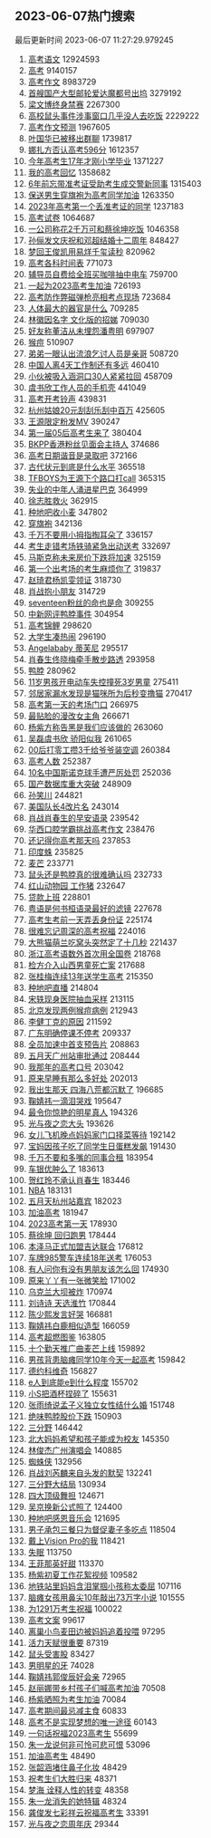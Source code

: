 ## 2023-06-07热门搜索 
最后更新时间 2023-06-07 11:27:29.979245 
1. [高考语文](https://s.weibo.com/weibo?q=%E9%AB%98%E8%80%83%E8%AF%AD%E6%96%87&t=31&band_rank=2&Refer=top) 12924593
1. [高考](https://s.weibo.com/weibo?q=%E9%AB%98%E8%80%83&t=31&band_rank=1&Refer=top) 9140157
1. [高考作文](https://s.weibo.com/weibo?q=%E9%AB%98%E8%80%83%E4%BD%9C%E6%96%87&t=31&band_rank=2&Refer=top) 8983729
1. [首艘国产大型邮轮爱达魔都号出坞](https://s.weibo.com/weibo?q=%23%E9%A6%96%E8%89%98%E5%9B%BD%E4%BA%A7%E5%A4%A7%E5%9E%8B%E9%82%AE%E8%BD%AE%E7%88%B1%E8%BE%BE%E9%AD%94%E9%83%BD%E5%8F%B7%E5%87%BA%E5%9D%9E%23&t=31&band_rank=3&Refer=top) 3279192
1. [梁文博终身禁赛](https://s.weibo.com/weibo?q=%23%E6%A2%81%E6%96%87%E5%8D%9A%E7%BB%88%E8%BA%AB%E7%A6%81%E8%B5%9B%23&t=31&band_rank=2&Refer=top) 2267300
1. [高校鼠头事件涉事窗口几乎没人去吃饭](https://s.weibo.com/weibo?q=%23%E9%AB%98%E6%A0%A1%E9%BC%A0%E5%A4%B4%E4%BA%8B%E4%BB%B6%E6%B6%89%E4%BA%8B%E7%AA%97%E5%8F%A3%E5%87%A0%E4%B9%8E%E6%B2%A1%E4%BA%BA%E5%8E%BB%E5%90%83%E9%A5%AD%23&t=31&band_rank=27&Refer=top) 2229222
1. [高考作文预测](https://s.weibo.com/weibo?q=%E9%AB%98%E8%80%83%E4%BD%9C%E6%96%87%E9%A2%84%E6%B5%8B&t=31&band_rank=48&Refer=top) 1967605
1. [叶国华已被移出群聊](https://s.weibo.com/weibo?q=%23%E5%8F%B6%E5%9B%BD%E5%8D%8E%E5%B7%B2%E8%A2%AB%E7%A7%BB%E5%87%BA%E7%BE%A4%E8%81%8A%23&t=31&band_rank=1&Refer=top) 1739817
1. [娜扎方否认高考596分](https://s.weibo.com/weibo?q=%23%E5%A8%9C%E6%89%8E%E6%96%B9%E5%90%A6%E8%AE%A4%E9%AB%98%E8%80%83596%E5%88%86%23&t=31&band_rank=45&Refer=top) 1612357
1. [今年高考生17年才刚小学毕业](https://s.weibo.com/weibo?q=%E4%BB%8A%E5%B9%B4%E9%AB%98%E8%80%83%E7%94%9F17%E5%B9%B4%E6%89%8D%E5%88%9A%E5%B0%8F%E5%AD%A6%E6%AF%95%E4%B8%9A&t=31&band_rank=32&Refer=top) 1371227
1. [我的高考回忆](https://s.weibo.com/weibo?q=%23%E6%88%91%E7%9A%84%E9%AB%98%E8%80%83%E5%9B%9E%E5%BF%86%23&t=31&band_rank=3&Refer=top) 1358682
1. [6年前忘带准考证受助考生成交警新同事](https://s.weibo.com/weibo?q=%236%E5%B9%B4%E5%89%8D%E5%BF%98%E5%B8%A6%E5%87%86%E8%80%83%E8%AF%81%E5%8F%97%E5%8A%A9%E8%80%83%E7%94%9F%E6%88%90%E4%BA%A4%E8%AD%A6%E6%96%B0%E5%90%8C%E4%BA%8B%23&t=31&band_rank=39&Refer=top) 1315403
1. [保送男生穿旗袍为高考同学加油](https://s.weibo.com/weibo?q=%23%E4%BF%9D%E9%80%81%E7%94%B7%E7%94%9F%E7%A9%BF%E6%97%97%E8%A2%8D%E4%B8%BA%E9%AB%98%E8%80%83%E5%90%8C%E5%AD%A6%E5%8A%A0%E6%B2%B9%23&t=31&band_rank=7&Refer=top) 1263350
1. [2023年高考第一个丢准考证的同学](https://s.weibo.com/weibo?q=%232023%E5%B9%B4%E9%AB%98%E8%80%83%E7%AC%AC%E4%B8%80%E4%B8%AA%E4%B8%A2%E5%87%86%E8%80%83%E8%AF%81%E7%9A%84%E5%90%8C%E5%AD%A6%23&t=31&band_rank=15&Refer=top) 1237183
1. [高考试卷](https://s.weibo.com/weibo?q=%E9%AB%98%E8%80%83%E8%AF%95%E5%8D%B7&t=31&band_rank=9&Refer=top) 1064687
1. [一公司称花2千万可和蔡徐坤吃饭](https://s.weibo.com/weibo?q=%23%E4%B8%80%E5%85%AC%E5%8F%B8%E7%A7%B0%E8%8A%B12%E5%8D%83%E4%B8%87%E5%8F%AF%E5%92%8C%E8%94%A1%E5%BE%90%E5%9D%A4%E5%90%83%E9%A5%AD%23&t=31&band_rank=8&Refer=top) 1046358
1. [孙俪发文庆祝和邓超结婚十二周年](https://s.weibo.com/weibo?q=%23%E5%AD%99%E4%BF%AA%E5%8F%91%E6%96%87%E5%BA%86%E7%A5%9D%E5%92%8C%E9%82%93%E8%B6%85%E7%BB%93%E5%A9%9A%E5%8D%81%E4%BA%8C%E5%91%A8%E5%B9%B4%23&t=31&band_rank=11&Refer=top) 848427
1. [梦回王俊凯用易烊千玺读秒](https://s.weibo.com/weibo?q=%23%E6%A2%A6%E5%9B%9E%E7%8E%8B%E4%BF%8A%E5%87%AF%E7%94%A8%E6%98%93%E7%83%8A%E5%8D%83%E7%8E%BA%E8%AF%BB%E7%A7%92%23&t=31&band_rank=2&Refer=top) 820962
1. [高考各科时间表](https://s.weibo.com/weibo?q=%E9%AB%98%E8%80%83%E5%90%84%E7%A7%91%E6%97%B6%E9%97%B4%E8%A1%A8&t=31&band_rank=9&Refer=top) 771073
1. [辅导员自费给全班买咖啡抽中电车](https://s.weibo.com/weibo?q=%23%E8%BE%85%E5%AF%BC%E5%91%98%E8%87%AA%E8%B4%B9%E7%BB%99%E5%85%A8%E7%8F%AD%E4%B9%B0%E5%92%96%E5%95%A1%E6%8A%BD%E4%B8%AD%E7%94%B5%E8%BD%A6%23&t=31&band_rank=20&Refer=top) 759700
1. [一起为2023高考生加油](https://s.weibo.com/weibo?q=%23%E4%B8%80%E8%B5%B7%E4%B8%BA2023%E9%AB%98%E8%80%83%E7%94%9F%E5%8A%A0%E6%B2%B9%23&t=31&band_rank=3&Refer=top) 726193
1. [高考防作弊磁弹枪亮相考点现场](https://s.weibo.com/weibo?q=%23%E9%AB%98%E8%80%83%E9%98%B2%E4%BD%9C%E5%BC%8A%E7%A3%81%E5%BC%B9%E6%9E%AA%E4%BA%AE%E7%9B%B8%E8%80%83%E7%82%B9%E7%8E%B0%E5%9C%BA%23&t=31&band_rank=14&Refer=top) 723684
1. [人体最大的器官是什么](https://s.weibo.com/weibo?q=%23%E4%BA%BA%E4%BD%93%E6%9C%80%E5%A4%A7%E7%9A%84%E5%99%A8%E5%AE%98%E6%98%AF%E4%BB%80%E4%B9%88%23&t=31&band_rank=4&Refer=top) 709285
1. [林徽因名字 文化版的招娣](https://s.weibo.com/weibo?q=%E6%9E%97%E5%BE%BD%E5%9B%A0%E5%90%8D%E5%AD%97%20%E6%96%87%E5%8C%96%E7%89%88%E7%9A%84%E6%8B%9B%E5%A8%A3&t=31&band_rank=11&Refer=top) 709030
1. [好友称董洁从未埋怨潘粤明](https://s.weibo.com/weibo?q=%23%E5%A5%BD%E5%8F%8B%E7%A7%B0%E8%91%A3%E6%B4%81%E4%BB%8E%E6%9C%AA%E5%9F%8B%E6%80%A8%E6%BD%98%E7%B2%A4%E6%98%8E%23&t=31&band_rank=12&Refer=top) 697907
1. [猴痘](https://s.weibo.com/weibo?q=%E7%8C%B4%E7%97%98&t=31&band_rank=6&Refer=top) 510907
1. [弟弟一眼认出流浪乞讨人员是亲哥](https://s.weibo.com/weibo?q=%23%E5%BC%9F%E5%BC%9F%E4%B8%80%E7%9C%BC%E8%AE%A4%E5%87%BA%E6%B5%81%E6%B5%AA%E4%B9%9E%E8%AE%A8%E4%BA%BA%E5%91%98%E6%98%AF%E4%BA%B2%E5%93%A5%23&t=31&band_rank=5&Refer=top) 508720
1. [中国人离4天工作制还有多远](https://s.weibo.com/weibo?q=%23%E4%B8%AD%E5%9B%BD%E4%BA%BA%E7%A6%BB4%E5%A4%A9%E5%B7%A5%E4%BD%9C%E5%88%B6%E8%BF%98%E6%9C%89%E5%A4%9A%E8%BF%9C%23&t=31&band_rank=32&Refer=top) 460410
1. [小伙被吸入涵洞口30人紧紧拉回](https://s.weibo.com/weibo?q=%23%E5%B0%8F%E4%BC%99%E8%A2%AB%E5%90%B8%E5%85%A5%E6%B6%B5%E6%B4%9E%E5%8F%A330%E4%BA%BA%E7%B4%A7%E7%B4%A7%E6%8B%89%E5%9B%9E%23&t=31&band_rank=43&Refer=top) 458709
1. [虞书欣工作人员的手机壳](https://s.weibo.com/weibo?q=%23%E8%99%9E%E4%B9%A6%E6%AC%A3%E5%B7%A5%E4%BD%9C%E4%BA%BA%E5%91%98%E7%9A%84%E6%89%8B%E6%9C%BA%E5%A3%B3%23&t=31&band_rank=7&Refer=top) 441049
1. [高考开考铃声](https://s.weibo.com/weibo?q=%23%E9%AB%98%E8%80%83%E5%BC%80%E8%80%83%E9%93%83%E5%A3%B0%23&t=31&band_rank=36&Refer=top) 439831
1. [杭州姑娘20元刮刮乐刮中百万](https://s.weibo.com/weibo?q=%23%E6%9D%AD%E5%B7%9E%E5%A7%91%E5%A8%9820%E5%85%83%E5%88%AE%E5%88%AE%E4%B9%90%E5%88%AE%E4%B8%AD%E7%99%BE%E4%B8%87%23&t=31&band_rank=8&Refer=top) 425605
1. [王源限定粉发MV](https://s.weibo.com/weibo?q=%23%E7%8E%8B%E6%BA%90%E9%99%90%E5%AE%9A%E7%B2%89%E5%8F%91MV%23&t=31&band_rank=19&Refer=top) 390247
1. [第一届05后高考生来了](https://s.weibo.com/weibo?q=%23%E7%AC%AC%E4%B8%80%E5%B1%8A05%E5%90%8E%E9%AB%98%E8%80%83%E7%94%9F%E6%9D%A5%E4%BA%86%23&t=31&band_rank=17&Refer=top) 380404
1. [BKPP香港粉丝见面会主持人](https://s.weibo.com/weibo?q=%23BKPP%E9%A6%99%E6%B8%AF%E7%B2%89%E4%B8%9D%E8%A7%81%E9%9D%A2%E4%BC%9A%E4%B8%BB%E6%8C%81%E4%BA%BA%23&t=31&band_rank=45&Refer=top) 374686
1. [高考日期谐音是录取吧](https://s.weibo.com/weibo?q=%23%E9%AB%98%E8%80%83%E6%97%A5%E6%9C%9F%E8%B0%90%E9%9F%B3%E6%98%AF%E5%BD%95%E5%8F%96%E5%90%A7%23&t=31&band_rank=19&Refer=top) 372166
1. [古代状元到底是什么水平](https://s.weibo.com/weibo?q=%23%E5%8F%A4%E4%BB%A3%E7%8A%B6%E5%85%83%E5%88%B0%E5%BA%95%E6%98%AF%E4%BB%80%E4%B9%88%E6%B0%B4%E5%B9%B3%23&t=31&band_rank=23&Refer=top) 365518
1. [TFBOYS为王源下个路口打call](https://s.weibo.com/weibo?q=%23TFBOYS%E4%B8%BA%E7%8E%8B%E6%BA%90%E4%B8%8B%E4%B8%AA%E8%B7%AF%E5%8F%A3%E6%89%93call%23&t=31&band_rank=18&Refer=top) 365315
1. [失业的中年人涌进星巴克](https://s.weibo.com/weibo?q=%23%E5%A4%B1%E4%B8%9A%E7%9A%84%E4%B8%AD%E5%B9%B4%E4%BA%BA%E6%B6%8C%E8%BF%9B%E6%98%9F%E5%B7%B4%E5%85%8B%23&t=31&band_rank=33&Refer=top) 364999
1. [徐志胜救火](https://s.weibo.com/weibo?q=%E5%BE%90%E5%BF%97%E8%83%9C%E6%95%91%E7%81%AB&t=31&band_rank=22&Refer=top) 362915
1. [种地吧收小麦](https://s.weibo.com/weibo?q=%E7%A7%8D%E5%9C%B0%E5%90%A7%E6%94%B6%E5%B0%8F%E9%BA%A6&t=31&band_rank=19&Refer=top) 347802
1. [穿旗袍](https://s.weibo.com/weibo?q=%E7%A9%BF%E6%97%97%E8%A2%8D&t=31&band_rank=19&Refer=top) 342136
1. [千万不要用小拇指掏耳朵了](https://s.weibo.com/weibo?q=%23%E5%8D%83%E4%B8%87%E4%B8%8D%E8%A6%81%E7%94%A8%E5%B0%8F%E6%8B%87%E6%8C%87%E6%8E%8F%E8%80%B3%E6%9C%B5%E4%BA%86%23&t=31&band_rank=22&Refer=top) 336157
1. [考生走错考场铁骑紧急出动送考](https://s.weibo.com/weibo?q=%23%E8%80%83%E7%94%9F%E8%B5%B0%E9%94%99%E8%80%83%E5%9C%BA%E9%93%81%E9%AA%91%E7%B4%A7%E6%80%A5%E5%87%BA%E5%8A%A8%E9%80%81%E8%80%83%23&t=31&band_rank=20&Refer=top) 332697
1. [马斯克称未来房价下跌将加速](https://s.weibo.com/weibo?q=%23%E9%A9%AC%E6%96%AF%E5%85%8B%E7%A7%B0%E6%9C%AA%E6%9D%A5%E6%88%BF%E4%BB%B7%E4%B8%8B%E8%B7%8C%E5%B0%86%E5%8A%A0%E9%80%9F%23&t=31&band_rank=50&Refer=top) 325159
1. [第一个出考场的考生麻烦你了](https://s.weibo.com/weibo?q=%23%E7%AC%AC%E4%B8%80%E4%B8%AA%E5%87%BA%E8%80%83%E5%9C%BA%E7%9A%84%E8%80%83%E7%94%9F%E9%BA%BB%E7%83%A6%E4%BD%A0%E4%BA%86%23&t=31&band_rank=20&Refer=top) 319837
1. [赵琦君杨凯雯领证](https://s.weibo.com/weibo?q=%23%E8%B5%B5%E7%90%A6%E5%90%9B%E6%9D%A8%E5%87%AF%E9%9B%AF%E9%A2%86%E8%AF%81%23&t=31&band_rank=12&Refer=top) 318730
1. [肖战抱小朋友](https://s.weibo.com/weibo?q=%23%E8%82%96%E6%88%98%E6%8A%B1%E5%B0%8F%E6%9C%8B%E5%8F%8B%23&t=31&band_rank=33&Refer=top) 314729
1. [seventeen粉丝的命也是命](https://s.weibo.com/weibo?q=%23seventeen%E7%B2%89%E4%B8%9D%E7%9A%84%E5%91%BD%E4%B9%9F%E6%98%AF%E5%91%BD%23&t=31&band_rank=23&Refer=top) 309255
1. [中新网评鸭脖事件](https://s.weibo.com/weibo?q=%23%E4%B8%AD%E6%96%B0%E7%BD%91%E8%AF%84%E9%B8%AD%E8%84%96%E4%BA%8B%E4%BB%B6%23&t=31&band_rank=39&Refer=top) 304954
1. [高考锦鲤](https://s.weibo.com/weibo?q=%E9%AB%98%E8%80%83%E9%94%A6%E9%B2%A4&t=31&band_rank=27&Refer=top) 298620
1. [大学生凑热闹](https://s.weibo.com/weibo?q=%E5%A4%A7%E5%AD%A6%E7%94%9F%E5%87%91%E7%83%AD%E9%97%B9&t=31&band_rank=25&Refer=top) 296190
1. [Angelababy 蒂芙尼](https://s.weibo.com/weibo?q=Angelababy%20%E8%92%82%E8%8A%99%E5%B0%BC&t=31&band_rank=27&Refer=top) 295517
1. [肖春生佟晓梅牵手散步路透](https://s.weibo.com/weibo?q=%23%E8%82%96%E6%98%A5%E7%94%9F%E4%BD%9F%E6%99%93%E6%A2%85%E7%89%B5%E6%89%8B%E6%95%A3%E6%AD%A5%E8%B7%AF%E9%80%8F%23&t=31&band_rank=31&Refer=top) 293958
1. [鸭脖](https://s.weibo.com/weibo?q=%E9%B8%AD%E8%84%96&t=31&band_rank=28&Refer=top) 280962
1. [11岁男孩开电动车失控撞死3岁男童](https://s.weibo.com/weibo?q=%2311%E5%B2%81%E7%94%B7%E5%AD%A9%E5%BC%80%E7%94%B5%E5%8A%A8%E8%BD%A6%E5%A4%B1%E6%8E%A7%E6%92%9E%E6%AD%BB3%E5%B2%81%E7%94%B7%E7%AB%A5%23&t=31&band_rank=37&Refer=top) 275411
1. [邻居家漏水发现是猫咪所为后秒变撸猫](https://s.weibo.com/weibo?q=%23%E9%82%BB%E5%B1%85%E5%AE%B6%E6%BC%8F%E6%B0%B4%E5%8F%91%E7%8E%B0%E6%98%AF%E7%8C%AB%E5%92%AA%E6%89%80%E4%B8%BA%E5%90%8E%E7%A7%92%E5%8F%98%E6%92%B8%E7%8C%AB%23&t=31&band_rank=26&Refer=top) 270417
1. [高考第一天的考场门口](https://s.weibo.com/weibo?q=%23%E9%AB%98%E8%80%83%E7%AC%AC%E4%B8%80%E5%A4%A9%E7%9A%84%E8%80%83%E5%9C%BA%E9%97%A8%E5%8F%A3%23&t=31&band_rank=30&Refer=top) 266975
1. [最贴脸的漫改女主角](https://s.weibo.com/weibo?q=%23%E6%9C%80%E8%B4%B4%E8%84%B8%E7%9A%84%E6%BC%AB%E6%94%B9%E5%A5%B3%E4%B8%BB%E8%A7%92%23&t=31&band_rank=28&Refer=top) 266671
1. [杨紫方称告黑是我们应该做的](https://s.weibo.com/weibo?q=%23%E6%9D%A8%E7%B4%AB%E6%96%B9%E7%A7%B0%E5%91%8A%E9%BB%91%E6%98%AF%E6%88%91%E4%BB%AC%E5%BA%94%E8%AF%A5%E5%81%9A%E7%9A%84%23&t=31&band_rank=27&Refer=top) 263060
1. [吴磊虞书欣 骄阳似我](https://s.weibo.com/weibo?q=%E5%90%B4%E7%A3%8A%E8%99%9E%E4%B9%A6%E6%AC%A3%20%E9%AA%84%E9%98%B3%E4%BC%BC%E6%88%91&t=31&band_rank=9&Refer=top) 261065
1. [00后打零工攒3千给爷爷装空调](https://s.weibo.com/weibo?q=%2300%E5%90%8E%E6%89%93%E9%9B%B6%E5%B7%A5%E6%94%923%E5%8D%83%E7%BB%99%E7%88%B7%E7%88%B7%E8%A3%85%E7%A9%BA%E8%B0%83%23&t=31&band_rank=40&Refer=top) 260384
1. [高考人数](https://s.weibo.com/weibo?q=%E9%AB%98%E8%80%83%E4%BA%BA%E6%95%B0&t=31&band_rank=30&Refer=top) 252387
1. [10名中国斯诺克球手遭严厉处罚](https://s.weibo.com/weibo?q=%2310%E5%90%8D%E4%B8%AD%E5%9B%BD%E6%96%AF%E8%AF%BA%E5%85%8B%E7%90%83%E6%89%8B%E9%81%AD%E4%B8%A5%E5%8E%89%E5%A4%84%E7%BD%9A%23&t=31&band_rank=31&Refer=top) 252036
1. [国产数据库重大突破](https://s.weibo.com/weibo?q=%23%E5%9B%BD%E4%BA%A7%E6%95%B0%E6%8D%AE%E5%BA%93%E9%87%8D%E5%A4%A7%E7%AA%81%E7%A0%B4%23&t=31&band_rank=33&Refer=top) 248909
1. [孙笑川](https://s.weibo.com/weibo?q=%E5%AD%99%E7%AC%91%E5%B7%9D&t=31&band_rank=18&Refer=top) 244821
1. [美国队长4改片名](https://s.weibo.com/weibo?q=%23%E7%BE%8E%E5%9B%BD%E9%98%9F%E9%95%BF4%E6%94%B9%E7%89%87%E5%90%8D%23&t=31&band_rank=34&Refer=top) 243014
1. [肖战肖春生的早安语录](https://s.weibo.com/weibo?q=%23%E8%82%96%E6%88%98%E8%82%96%E6%98%A5%E7%94%9F%E7%9A%84%E6%97%A9%E5%AE%89%E8%AF%AD%E5%BD%95%23&t=31&band_rank=30&Refer=top) 239542
1. [华西口腔学霸挑战高考作文](https://s.weibo.com/weibo?q=%23%E5%8D%8E%E8%A5%BF%E5%8F%A3%E8%85%94%E5%AD%A6%E9%9C%B8%E6%8C%91%E6%88%98%E9%AB%98%E8%80%83%E4%BD%9C%E6%96%87%23&t=31&band_rank=32&Refer=top) 238476
1. [还记得你高考那天吗](https://s.weibo.com/weibo?q=%23%E8%BF%98%E8%AE%B0%E5%BE%97%E4%BD%A0%E9%AB%98%E8%80%83%E9%82%A3%E5%A4%A9%E5%90%97%23&t=31&band_rank=31&Refer=top) 237853
1. [印度蛛](https://s.weibo.com/weibo?q=%E5%8D%B0%E5%BA%A6%E8%9B%9B&t=31&band_rank=41&Refer=top) 235825
1. [麦芒](https://s.weibo.com/weibo?q=%E9%BA%A6%E8%8A%92&t=31&band_rank=36&Refer=top) 233771
1. [鼠头还是鸭脖真的很难确认吗](https://s.weibo.com/weibo?q=%23%E9%BC%A0%E5%A4%B4%E8%BF%98%E6%98%AF%E9%B8%AD%E8%84%96%E7%9C%9F%E7%9A%84%E5%BE%88%E9%9A%BE%E7%A1%AE%E8%AE%A4%E5%90%97%23&t=31&band_rank=49&Refer=top) 232733
1. [红山动物园 工作猪](https://s.weibo.com/weibo?q=%E7%BA%A2%E5%B1%B1%E5%8A%A8%E7%89%A9%E5%9B%AD%20%E5%B7%A5%E4%BD%9C%E7%8C%AA&t=31&band_rank=14&Refer=top) 232647
1. [贷款上班](https://s.weibo.com/weibo?q=%E8%B4%B7%E6%AC%BE%E4%B8%8A%E7%8F%AD&t=31&band_rank=32&Refer=top) 228801
1. [粤语是何书桓语录最好的滤镜](https://s.weibo.com/weibo?q=%23%E7%B2%A4%E8%AF%AD%E6%98%AF%E4%BD%95%E4%B9%A6%E6%A1%93%E8%AF%AD%E5%BD%95%E6%9C%80%E5%A5%BD%E7%9A%84%E6%BB%A4%E9%95%9C%23&t=31&band_rank=46&Refer=top) 227678
1. [高考生考前一天弄丢身份证](https://s.weibo.com/weibo?q=%23%E9%AB%98%E8%80%83%E7%94%9F%E8%80%83%E5%89%8D%E4%B8%80%E5%A4%A9%E5%BC%84%E4%B8%A2%E8%BA%AB%E4%BB%BD%E8%AF%81%23&t=31&band_rank=36&Refer=top) 225174
1. [很难忘记周深的高考祝福](https://s.weibo.com/weibo?q=%23%E5%BE%88%E9%9A%BE%E5%BF%98%E8%AE%B0%E5%91%A8%E6%B7%B1%E7%9A%84%E9%AB%98%E8%80%83%E7%A5%9D%E7%A6%8F%23&t=31&band_rank=39&Refer=top) 224016
1. [大熊猫萌兰吃窝头突然定了十几秒](https://s.weibo.com/weibo?q=%23%E5%A4%A7%E7%86%8A%E7%8C%AB%E8%90%8C%E5%85%B0%E5%90%83%E7%AA%9D%E5%A4%B4%E7%AA%81%E7%84%B6%E5%AE%9A%E4%BA%86%E5%8D%81%E5%87%A0%E7%A7%92%23&t=31&band_rank=48&Refer=top) 221437
1. [浙江高考语数外首次用全国卷](https://s.weibo.com/weibo?q=%23%E6%B5%99%E6%B1%9F%E9%AB%98%E8%80%83%E8%AF%AD%E6%95%B0%E5%A4%96%E9%A6%96%E6%AC%A1%E7%94%A8%E5%85%A8%E5%9B%BD%E5%8D%B7%23&t=31&band_rank=39&Refer=top) 218768
1. [检方介入山西男童死亡案](https://s.weibo.com/weibo?q=%23%E6%A3%80%E6%96%B9%E4%BB%8B%E5%85%A5%E5%B1%B1%E8%A5%BF%E7%94%B7%E7%AB%A5%E6%AD%BB%E4%BA%A1%E6%A1%88%23&t=31&band_rank=17&Refer=top) 217688
1. [张桂梅连续13年送学生高考](https://s.weibo.com/weibo?q=%23%E5%BC%A0%E6%A1%82%E6%A2%85%E8%BF%9E%E7%BB%AD13%E5%B9%B4%E9%80%81%E5%AD%A6%E7%94%9F%E9%AB%98%E8%80%83%23&t=31&band_rank=23&Refer=top) 215350
1. [种地吧直播](https://s.weibo.com/weibo?q=%E7%A7%8D%E5%9C%B0%E5%90%A7%E7%9B%B4%E6%92%AD&t=31&band_rank=10&Refer=top) 214804
1. [宋轶现身医院抽血采样](https://s.weibo.com/weibo?q=%23%E5%AE%8B%E8%BD%B6%E7%8E%B0%E8%BA%AB%E5%8C%BB%E9%99%A2%E6%8A%BD%E8%A1%80%E9%87%87%E6%A0%B7%23&t=31&band_rank=16&Refer=top) 213115
1. [北京发现两例猴痘病例](https://s.weibo.com/weibo?q=%23%E5%8C%97%E4%BA%AC%E5%8F%91%E7%8E%B0%E4%B8%A4%E4%BE%8B%E7%8C%B4%E7%97%98%E7%97%85%E4%BE%8B%23&t=31&band_rank=13&Refer=top) 212943
1. [李健丁克的原因](https://s.weibo.com/weibo?q=%E6%9D%8E%E5%81%A5%E4%B8%81%E5%85%8B%E7%9A%84%E5%8E%9F%E5%9B%A0&t=31&band_rank=15&Refer=top) 211592
1. [广东明确停课不停考](https://s.weibo.com/weibo?q=%23%E5%B9%BF%E4%B8%9C%E6%98%8E%E7%A1%AE%E5%81%9C%E8%AF%BE%E4%B8%8D%E5%81%9C%E8%80%83%23&t=31&band_rank=19&Refer=top) 209337
1. [全员加速中首支预告片](https://s.weibo.com/weibo?q=%23%E5%85%A8%E5%91%98%E5%8A%A0%E9%80%9F%E4%B8%AD%E9%A6%96%E6%94%AF%E9%A2%84%E5%91%8A%E7%89%87%23&t=31&band_rank=34&Refer=top) 208863
1. [五月天广州站审批通过](https://s.weibo.com/weibo?q=%E4%BA%94%E6%9C%88%E5%A4%A9%E5%B9%BF%E5%B7%9E%E7%AB%99%E5%AE%A1%E6%89%B9%E9%80%9A%E8%BF%87&t=31&band_rank=37&Refer=top) 208444
1. [我那年的高考口号](https://s.weibo.com/weibo?q=%23%E6%88%91%E9%82%A3%E5%B9%B4%E7%9A%84%E9%AB%98%E8%80%83%E5%8F%A3%E5%8F%B7%23&t=31&band_rank=31&Refer=top) 203042
1. [原来早睡有那么多好处](https://s.weibo.com/weibo?q=%23%E5%8E%9F%E6%9D%A5%E6%97%A9%E7%9D%A1%E6%9C%89%E9%82%A3%E4%B9%88%E5%A4%9A%E5%A5%BD%E5%A4%84%23&t=31&band_rank=35&Refer=top) 202013
1. [我出生那天 四海八荒都沉默了](https://s.weibo.com/weibo?q=%E6%88%91%E5%87%BA%E7%94%9F%E9%82%A3%E5%A4%A9%20%E5%9B%9B%E6%B5%B7%E5%85%AB%E8%8D%92%E9%83%BD%E6%B2%89%E9%BB%98%E4%BA%86&t=31&band_rank=21&Refer=top) 196685
1. [鞠婧祎一滴泪哭戏](https://s.weibo.com/weibo?q=%23%E9%9E%A0%E5%A9%A7%E7%A5%8E%E4%B8%80%E6%BB%B4%E6%B3%AA%E5%93%AD%E6%88%8F%23&t=31&band_rank=37&Refer=top) 195647
1. [最令你惊艳的明星真人](https://s.weibo.com/weibo?q=%E6%9C%80%E4%BB%A4%E4%BD%A0%E6%83%8A%E8%89%B3%E7%9A%84%E6%98%8E%E6%98%9F%E7%9C%9F%E4%BA%BA&t=31&band_rank=22&Refer=top) 194326
1. [光与夜之恋大头](https://s.weibo.com/weibo?q=%E5%85%89%E4%B8%8E%E5%A4%9C%E4%B9%8B%E6%81%8B%E5%A4%A7%E5%A4%B4&t=31&band_rank=23&Refer=top) 193626
1. [女儿飞机晚点妈妈家门口择菜等待](https://s.weibo.com/weibo?q=%23%E5%A5%B3%E5%84%BF%E9%A3%9E%E6%9C%BA%E6%99%9A%E7%82%B9%E5%A6%88%E5%A6%88%E5%AE%B6%E9%97%A8%E5%8F%A3%E6%8B%A9%E8%8F%9C%E7%AD%89%E5%BE%85%23&t=31&band_rank=40&Refer=top) 192142
1. [宝妈因孩子吃了同学生日蛋糕发飙](https://s.weibo.com/weibo?q=%23%E5%AE%9D%E5%A6%88%E5%9B%A0%E5%AD%A9%E5%AD%90%E5%90%83%E4%BA%86%E5%90%8C%E5%AD%A6%E7%94%9F%E6%97%A5%E8%9B%8B%E7%B3%95%E5%8F%91%E9%A3%99%23&t=31&band_rank=24&Refer=top) 191430
1. [千万不要和多嘴的同事合租](https://s.weibo.com/weibo?q=%23%E5%8D%83%E4%B8%87%E4%B8%8D%E8%A6%81%E5%92%8C%E5%A4%9A%E5%98%B4%E7%9A%84%E5%90%8C%E4%BA%8B%E5%90%88%E7%A7%9F%23&t=31&band_rank=25&Refer=top) 183954
1. [车银优肿么了](https://s.weibo.com/weibo?q=%23%E8%BD%A6%E9%93%B6%E4%BC%98%E8%82%BF%E4%B9%88%E4%BA%86%23&t=31&band_rank=26&Refer=top) 183613
1. [贺红玲不承认肖春生](https://s.weibo.com/weibo?q=%23%E8%B4%BA%E7%BA%A2%E7%8E%B2%E4%B8%8D%E6%89%BF%E8%AE%A4%E8%82%96%E6%98%A5%E7%94%9F%23&t=31&band_rank=27&Refer=top) 183446
1. [NBA](https://s.weibo.com/weibo?q=NBA&t=31&band_rank=37&Refer=top) 183131
1. [五月天杭州站嘉宾](https://s.weibo.com/weibo?q=%23%E4%BA%94%E6%9C%88%E5%A4%A9%E6%9D%AD%E5%B7%9E%E7%AB%99%E5%98%89%E5%AE%BE%23&t=31&band_rank=45&Refer=top) 182023
1. [加油高考](https://s.weibo.com/weibo?q=%E5%8A%A0%E6%B2%B9%E9%AB%98%E8%80%83&t=31&band_rank=45&Refer=top) 181947
1. [2023高考第一天](https://s.weibo.com/weibo?q=%232023%E9%AB%98%E8%80%83%E7%AC%AC%E4%B8%80%E5%A4%A9%23&t=31&band_rank=41&Refer=top) 178930
1. [蔡徐坤 回归跑男](https://s.weibo.com/weibo?q=%E8%94%A1%E5%BE%90%E5%9D%A4%20%E5%9B%9E%E5%BD%92%E8%B7%91%E7%94%B7&t=31&band_rank=28&Refer=top) 178444
1. [本泽马正式加盟吉达联合](https://s.weibo.com/weibo?q=%23%E6%9C%AC%E6%B3%BD%E9%A9%AC%E6%AD%A3%E5%BC%8F%E5%8A%A0%E7%9B%9F%E5%90%89%E8%BE%BE%E8%81%94%E5%90%88%23&t=31&band_rank=44&Refer=top) 176812
1. [车牌985警车连续18年送考](https://s.weibo.com/weibo?q=%23%E8%BD%A6%E7%89%8C985%E8%AD%A6%E8%BD%A6%E8%BF%9E%E7%BB%AD18%E5%B9%B4%E9%80%81%E8%80%83%23&t=31&band_rank=43&Refer=top) 176053
1. [有人问你有没有男朋友该怎么回](https://s.weibo.com/weibo?q=%E6%9C%89%E4%BA%BA%E9%97%AE%E4%BD%A0%E6%9C%89%E6%B2%A1%E6%9C%89%E7%94%B7%E6%9C%8B%E5%8F%8B%E8%AF%A5%E6%80%8E%E4%B9%88%E5%9B%9E&t=31&band_rank=29&Refer=top) 174930
1. [原来丫丫有一张微笑脸](https://s.weibo.com/weibo?q=%23%E5%8E%9F%E6%9D%A5%E4%B8%AB%E4%B8%AB%E6%9C%89%E4%B8%80%E5%BC%A0%E5%BE%AE%E7%AC%91%E8%84%B8%23&t=31&band_rank=30&Refer=top) 171002
1. [乌克兰大坝被炸](https://s.weibo.com/weibo?q=%23%E4%B9%8C%E5%85%8B%E5%85%B0%E5%A4%A7%E5%9D%9D%E8%A2%AB%E7%82%B8%23&t=31&band_rank=31&Refer=top) 170974
1. [刘诗诗 天选淮竹](https://s.weibo.com/weibo?q=%E5%88%98%E8%AF%97%E8%AF%97%20%E5%A4%A9%E9%80%89%E6%B7%AE%E7%AB%B9&t=31&band_rank=32&Refer=top) 170844
1. [陈少熙发言好哭](https://s.weibo.com/weibo?q=%E9%99%88%E5%B0%91%E7%86%99%E5%8F%91%E8%A8%80%E5%A5%BD%E5%93%AD&t=31&band_rank=33&Refer=top) 166881
1. [鞠婧祎白鹿相似造型](https://s.weibo.com/weibo?q=%23%E9%9E%A0%E5%A9%A7%E7%A5%8E%E7%99%BD%E9%B9%BF%E7%9B%B8%E4%BC%BC%E9%80%A0%E5%9E%8B%23&t=31&band_rank=34&Refer=top) 166059
1. [高考超燃图鉴](https://s.weibo.com/weibo?q=%23%E9%AB%98%E8%80%83%E8%B6%85%E7%87%83%E5%9B%BE%E9%89%B4%23&t=31&band_rank=45&Refer=top) 163805
1. [十个勤天推广曲麦芒上线](https://s.weibo.com/weibo?q=%23%E5%8D%81%E4%B8%AA%E5%8B%A4%E5%A4%A9%E6%8E%A8%E5%B9%BF%E6%9B%B2%E9%BA%A6%E8%8A%92%E4%B8%8A%E7%BA%BF%23&t=31&band_rank=47&Refer=top) 159892
1. [男孩背患脑瘫同学10年今天一起高考](https://s.weibo.com/weibo?q=%23%E7%94%B7%E5%AD%A9%E8%83%8C%E6%82%A3%E8%84%91%E7%98%AB%E5%90%8C%E5%AD%A610%E5%B9%B4%E4%BB%8A%E5%A4%A9%E4%B8%80%E8%B5%B7%E9%AB%98%E8%80%83%23&t=31&band_rank=48&Refer=top) 159842
1. [德约科维奇](https://s.weibo.com/weibo?q=%E5%BE%B7%E7%BA%A6%E7%A7%91%E7%BB%B4%E5%A5%87&t=31&band_rank=35&Refer=top) 156827
1. [e人到底能e到什么程度](https://s.weibo.com/weibo?q=%23e%E4%BA%BA%E5%88%B0%E5%BA%95%E8%83%BDe%E5%88%B0%E4%BB%80%E4%B9%88%E7%A8%8B%E5%BA%A6%23&t=31&band_rank=47&Refer=top) 155702
1. [小S把酒杯捏碎了](https://s.weibo.com/weibo?q=%23%E5%B0%8FS%E6%8A%8A%E9%85%92%E6%9D%AF%E6%8D%8F%E7%A2%8E%E4%BA%86%23&t=31&band_rank=36&Refer=top) 155631
1. [张雨绮说孟子义独立女性结什么婚](https://s.weibo.com/weibo?q=%23%E5%BC%A0%E9%9B%A8%E7%BB%AE%E8%AF%B4%E5%AD%9F%E5%AD%90%E4%B9%89%E7%8B%AC%E7%AB%8B%E5%A5%B3%E6%80%A7%E7%BB%93%E4%BB%80%E4%B9%88%E5%A9%9A%23&t=31&band_rank=45&Refer=top) 151748
1. [绝味鸭脖股价下跌](https://s.weibo.com/weibo?q=%23%E7%BB%9D%E5%91%B3%E9%B8%AD%E8%84%96%E8%82%A1%E4%BB%B7%E4%B8%8B%E8%B7%8C%23&t=31&band_rank=37&Refer=top) 150903
1. [三分野](https://s.weibo.com/weibo?q=%E4%B8%89%E5%88%86%E9%87%8E&t=31&band_rank=38&Refer=top) 146442
1. [北大妈妈希望和孩子能成为校友](https://s.weibo.com/weibo?q=%23%E5%8C%97%E5%A4%A7%E5%A6%88%E5%A6%88%E5%B8%8C%E6%9C%9B%E5%92%8C%E5%AD%A9%E5%AD%90%E8%83%BD%E6%88%90%E4%B8%BA%E6%A0%A1%E5%8F%8B%23&t=31&band_rank=50&Refer=top) 145350
1. [林俊杰广州演唱会](https://s.weibo.com/weibo?q=%E6%9E%97%E4%BF%8A%E6%9D%B0%E5%B9%BF%E5%B7%9E%E6%BC%94%E5%94%B1%E4%BC%9A&t=31&band_rank=47&Refer=top) 140885
1. [蜘蛛侠](https://s.weibo.com/weibo?q=%E8%9C%98%E8%9B%9B%E4%BE%A0&t=31&band_rank=24&Refer=top) 132956
1. [肖战刘芮麟来自头发的默契](https://s.weibo.com/weibo?q=%23%E8%82%96%E6%88%98%E5%88%98%E8%8A%AE%E9%BA%9F%E6%9D%A5%E8%87%AA%E5%A4%B4%E5%8F%91%E7%9A%84%E9%BB%98%E5%A5%91%23&t=31&band_rank=41&Refer=top) 132241
1. [三分野大结局](https://s.weibo.com/weibo?q=%23%E4%B8%89%E5%88%86%E9%87%8E%E5%A4%A7%E7%BB%93%E5%B1%80%23&t=31&band_rank=42&Refer=top) 130934
1. [四大顶级舞担](https://s.weibo.com/weibo?q=%23%E5%9B%9B%E5%A4%A7%E9%A1%B6%E7%BA%A7%E8%88%9E%E6%8B%85%23&t=31&band_rank=43&Refer=top) 124671
1. [吴京换新公式照了](https://s.weibo.com/weibo?q=%E5%90%B4%E4%BA%AC%E6%8D%A2%E6%96%B0%E5%85%AC%E5%BC%8F%E7%85%A7%E4%BA%86&t=31&band_rank=45&Refer=top) 124400
1. [种地吧感恩音乐会](https://s.weibo.com/weibo?q=%23%E7%A7%8D%E5%9C%B0%E5%90%A7%E6%84%9F%E6%81%A9%E9%9F%B3%E4%B9%90%E4%BC%9A%23&t=31&band_rank=44&Refer=top) 121695
1. [男子承包三餐只为督促妻子多吃点](https://s.weibo.com/weibo?q=%23%E7%94%B7%E5%AD%90%E6%89%BF%E5%8C%85%E4%B8%89%E9%A4%90%E5%8F%AA%E4%B8%BA%E7%9D%A3%E4%BF%83%E5%A6%BB%E5%AD%90%E5%A4%9A%E5%90%83%E7%82%B9%23&t=31&band_rank=50&Refer=top) 118504
1. [戴上Vision Pro的我](https://s.weibo.com/weibo?q=%E6%88%B4%E4%B8%8AVision%20Pro%E7%9A%84%E6%88%91&t=31&band_rank=45&Refer=top) 118421
1. [失眠](https://s.weibo.com/weibo?q=%E5%A4%B1%E7%9C%A0&t=31&band_rank=42&Refer=top) 113750
1. [王菲那英好甜](https://s.weibo.com/weibo?q=%23%E7%8E%8B%E8%8F%B2%E9%82%A3%E8%8B%B1%E5%A5%BD%E7%94%9C%23&t=31&band_rank=46&Refer=top) 113370
1. [杨紫初夏工作花絮视频](https://s.weibo.com/weibo?q=%23%E6%9D%A8%E7%B4%AB%E5%88%9D%E5%A4%8F%E5%B7%A5%E4%BD%9C%E8%8A%B1%E7%B5%AE%E8%A7%86%E9%A2%91%23&t=31&band_rank=47&Refer=top) 109582
1. [地铁站里妈妈含泪掌掴小孩称太委屈](https://s.weibo.com/weibo?q=%23%E5%9C%B0%E9%93%81%E7%AB%99%E9%87%8C%E5%A6%88%E5%A6%88%E5%90%AB%E6%B3%AA%E6%8E%8C%E6%8E%B4%E5%B0%8F%E5%AD%A9%E7%A7%B0%E5%A4%AA%E5%A7%94%E5%B1%88%23&t=31&band_rank=48&Refer=top) 107116
1. [脑瘫女孩用鼻尖10年敲出73万字小说](https://s.weibo.com/weibo?q=%23%E8%84%91%E7%98%AB%E5%A5%B3%E5%AD%A9%E7%94%A8%E9%BC%BB%E5%B0%9610%E5%B9%B4%E6%95%B2%E5%87%BA73%E4%B8%87%E5%AD%97%E5%B0%8F%E8%AF%B4%23&t=31&band_rank=49&Refer=top) 101555
1. [为1291万考生祝福](https://s.weibo.com/weibo?q=%23%E4%B8%BA1291%E4%B8%87%E8%80%83%E7%94%9F%E7%A5%9D%E7%A6%8F%23&t=31&band_rank=47&Refer=top) 100022
1. [高考文案](https://s.weibo.com/weibo?q=%E9%AB%98%E8%80%83%E6%96%87%E6%A1%88&t=31&band_rank=47&Refer=top) 99617
1. [离巢小鸟麦田边被妈妈追着投喂](https://s.weibo.com/weibo?q=%23%E7%A6%BB%E5%B7%A2%E5%B0%8F%E9%B8%9F%E9%BA%A6%E7%94%B0%E8%BE%B9%E8%A2%AB%E5%A6%88%E5%A6%88%E8%BF%BD%E7%9D%80%E6%8A%95%E5%96%82%23&t=31&band_rank=50&Refer=top) 97295
1. [活力天赋很重要](https://s.weibo.com/weibo?q=%E6%B4%BB%E5%8A%9B%E5%A4%A9%E8%B5%8B%E5%BE%88%E9%87%8D%E8%A6%81&t=31&band_rank=50&Refer=top) 87319
1. [鼠头受害股](https://s.weibo.com/weibo?q=%E9%BC%A0%E5%A4%B4%E5%8F%97%E5%AE%B3%E8%82%A1&t=31&band_rank=50&Refer=top) 83427
1. [男明星的牙](https://s.weibo.com/weibo?q=%23%E7%94%B7%E6%98%8E%E6%98%9F%E7%9A%84%E7%89%99%23&t=31&band_rank=50&Refer=top) 74028
1. [鞠婧祎郭俊辰好会亲](https://s.weibo.com/weibo?q=%23%E9%9E%A0%E5%A9%A7%E7%A5%8E%E9%83%AD%E4%BF%8A%E8%BE%B0%E5%A5%BD%E4%BC%9A%E4%BA%B2%23&t=31&band_rank=44&Refer=top) 72965
1. [赵丽娜带乡村孩子们喊高考加油](https://s.weibo.com/weibo?q=%23%E8%B5%B5%E4%B8%BD%E5%A8%9C%E5%B8%A6%E4%B9%A1%E6%9D%91%E5%AD%A9%E5%AD%90%E4%BB%AC%E5%96%8A%E9%AB%98%E8%80%83%E5%8A%A0%E6%B2%B9%23&t=31&band_rank=43&Refer=top) 70508
1. [杨紫晒照为考生加油](https://s.weibo.com/weibo?q=%23%E6%9D%A8%E7%B4%AB%E6%99%92%E7%85%A7%E4%B8%BA%E8%80%83%E7%94%9F%E5%8A%A0%E6%B2%B9%23&t=31&band_rank=43&Refer=top) 70084
1. [高考期间最忌减主食](https://s.weibo.com/weibo?q=%23%E9%AB%98%E8%80%83%E6%9C%9F%E9%97%B4%E6%9C%80%E5%BF%8C%E5%87%8F%E4%B8%BB%E9%A3%9F%23&t=31&band_rank=39&Refer=top) 60833
1. [高考不是实现梦想的唯一途径](https://s.weibo.com/weibo?q=%23%E9%AB%98%E8%80%83%E4%B8%8D%E6%98%AF%E5%AE%9E%E7%8E%B0%E6%A2%A6%E6%83%B3%E7%9A%84%E5%94%AF%E4%B8%80%E9%80%94%E5%BE%84%23&t=31&band_rank=49&Refer=top) 60143
1. [一句话祝福2023高考生](https://s.weibo.com/weibo?q=%23%E4%B8%80%E5%8F%A5%E8%AF%9D%E7%A5%9D%E7%A6%8F2023%E9%AB%98%E8%80%83%E7%94%9F%23&t=31&band_rank=26&Refer=top) 55699
1. [朱一龙说何非可怜可悲可恨](https://s.weibo.com/weibo?q=%23%E6%9C%B1%E4%B8%80%E9%BE%99%E8%AF%B4%E4%BD%95%E9%9D%9E%E5%8F%AF%E6%80%9C%E5%8F%AF%E6%82%B2%E5%8F%AF%E6%81%A8%23&t=31&band_rank=42&Refer=top) 53096
1. [加油高考生](https://s.weibo.com/weibo?q=%23%E5%8A%A0%E6%B2%B9%E9%AB%98%E8%80%83%E7%94%9F%23&t=31&band_rank=44&Refer=top) 48490
1. [张韶涵堵住鼻子化妆](https://s.weibo.com/weibo?q=%23%E5%BC%A0%E9%9F%B6%E6%B6%B5%E5%A0%B5%E4%BD%8F%E9%BC%BB%E5%AD%90%E5%8C%96%E5%A6%86%23&t=31&band_rank=48&Refer=top) 48429
1. [祝考生们大胜归来](https://s.weibo.com/weibo?q=%23%E7%A5%9D%E8%80%83%E7%94%9F%E4%BB%AC%E5%A4%A7%E8%83%9C%E5%BD%92%E6%9D%A5%23&t=31&band_rank=35&Refer=top) 48371
1. [梦海 诠释人性的转变](https://s.weibo.com/weibo?q=%E6%A2%A6%E6%B5%B7%20%E8%AF%A0%E9%87%8A%E4%BA%BA%E6%80%A7%E7%9A%84%E8%BD%AC%E5%8F%98&t=31&band_rank=45&Refer=top) 48358
1. [朱一龙消失的她特辑](https://s.weibo.com/weibo?q=%23%E6%9C%B1%E4%B8%80%E9%BE%99%E6%B6%88%E5%A4%B1%E7%9A%84%E5%A5%B9%E7%89%B9%E8%BE%91%23&t=31&band_rank=36&Refer=top) 48324
1. [龚俊发七彩祥云祝福高考生](https://s.weibo.com/weibo?q=%23%E9%BE%9A%E4%BF%8A%E5%8F%91%E4%B8%83%E5%BD%A9%E7%A5%A5%E4%BA%91%E7%A5%9D%E7%A6%8F%E9%AB%98%E8%80%83%E7%94%9F%23&t=31&band_rank=49&Refer=top) 33391
1. [光与夜之恋周年庆](https://s.weibo.com/weibo?q=%E5%85%89%E4%B8%8E%E5%A4%9C%E4%B9%8B%E6%81%8B%E5%91%A8%E5%B9%B4%E5%BA%86&t=31&band_rank=49&Refer=top) 29344
